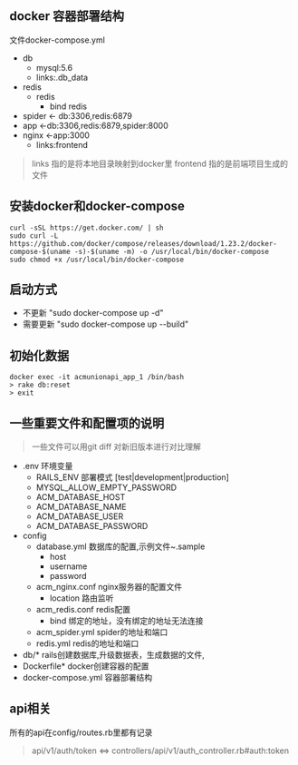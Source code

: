 
## docker 容器部署结构
文件docker-compose.yml
* db
  + mysql:5.6
  + links:.db_data
* redis
  + redis
    - bind redis
* spider <- db:3306,redis:6879
* app <-db:3306,redis:6879,spider:8000
* nginx <-app:3000
  + links:frontend

> links 指的是将本地目录映射到docker里
> frontend 指的是前端项目生成的文件

## 安装docker和docker-compose
```
curl -sSL https://get.docker.com/ | sh
sudo curl -L https://github.com/docker/compose/releases/download/1.23.2/docker-compose-$(uname -s)-$(uname -m) -o /usr/local/bin/docker-compose
sudo chmod +x /usr/local/bin/docker-compose
```

## 启动方式
* 不更新 "sudo docker-compose up -d"
* 需要更新 "sudo docker-compose up --build"

## 初始化数据
```
docker exec -it acmunionapi_app_1 /bin/bash
> rake db:reset
> exit
```
## 一些重要文件和配置项的说明
> 一些文件可以用git diff 对新旧版本进行对比理解
- .env 环境变量
  + RAILS_ENV 部署模式 [test|development|production]
  + MYSQL_ALLOW_EMPTY_PASSWORD
  + ACM_DATABASE_HOST
  + ACM_DATABASE_NAME
  + ACM_DATABASE_USER
  + ACM_DATABASE_PASSWORD
- config
  * database.yml 数据库的配置,示例文件~.sample
    + host
    + username
    + password
  * acm_nginx.conf nginx服务器的配置文件
    + location 路由监听
  * acm_redis.conf redis配置
    + bind 绑定的地址，没有绑定的地址无法连接
  * acm_spider.yml spider的地址和端口
  * redis.yml redis的地址和端口
- db/* rails创建数据库,升级数据表，生成数据的文件,
- Dockerfile* docker创建容器的配置
- docker-compose.yml 容器部署结构 

## api相关
所有的api在config/routes.rb里都有记录
> api/v1/auth/token <=> controllers/api/v1/auth_controller.rb#auth:token
